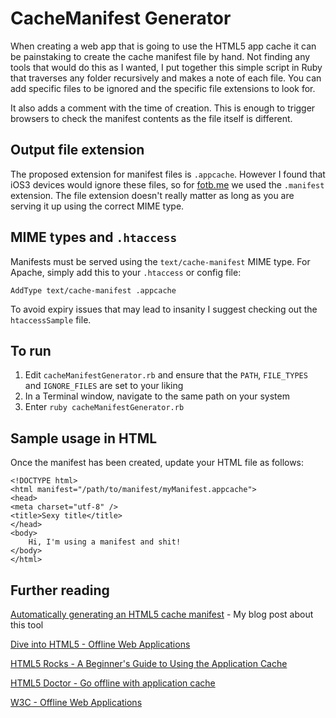 # CacheManifest Generator

When creating a web app that is going to use the HTML5 app cache it can be painstaking to create the cache manifest file by hand. Not finding any tools that would do this as I wanted, I put together this simple script in Ruby that traverses any folder recursively and makes a note of each file. You can add specific files to be ignored and the specific file extensions to look for.

It also adds a comment with the time of creation. This is enough to trigger browsers to check the manifest contents as the file itself is different.

## Output file extension

The proposed extension for manifest files is `.appcache`. However I found that iOS3 devices would ignore these files, so for [fotb.me](http://fotb.me) we used the `.manifest` extension. The file extension doesn't really matter as long as you are serving it up using the correct MIME type.

## MIME types and `.htaccess`

Manifests must be served using the `text/cache-manifest` MIME type. For Apache, simply add this to your `.htaccess` or config file:

	AddType text/cache-manifest .appcache

To avoid expiry issues that may lead to insanity I suggest checking out the `htaccessSample` file.

## To run

1. Edit `cacheManifestGenerator.rb` and ensure that the `PATH`, `FILE_TYPES` and `IGNORE_FILES` are set to your liking
2. In a Terminal window, navigate to the same path on your system
3. Enter `ruby cacheManifestGenerator.rb`

## Sample usage in HTML

Once the manifest has been created, update your HTML file as follows:

	<!DOCTYPE html>
	<html manifest="/path/to/manifest/myManifest.appcache">
	<head>
	<meta charset="utf-8" />
	<title>Sexy title</title>
	</head>
	<body>
		Hi, I'm using a manifest and shit!
	</body>
	</html>

## Further reading

[Automatically generating an HTML5 cache manifest](http://www.paulofierro.com/archives/571/) - My blog post about this tool

[Dive into HTML5 - Offline Web Applications](http://diveintohtml5.org/offline.html)

[HTML5 Rocks - A Beginner's Guide to Using the Application Cache](http://www.html5rocks.com/en/tutorials/appcache/beginner/)

[HTML5 Doctor - Go offline with application cache](http://html5doctor.com/go-offline-with-application-cache/)

[W3C - Offline Web Applications](http://www.w3.org/TR/offline-webapps/#offline)